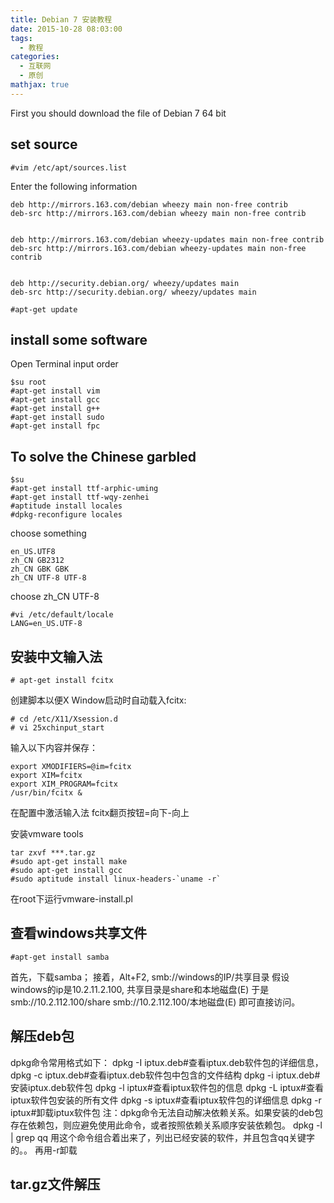 ```yaml
---
title: Debian 7 安装教程
date: 2015-10-28 08:03:00
tags:
  - 教程
categories:
  - 互联网
  - 原创
mathjax: true
---
```

First you should download the file of Debian 7 64 bit


set source
--
```
#vim /etc/apt/sources.list
```
Enter the following information
```
deb http://mirrors.163.com/debian wheezy main non-free contrib
deb-src http://mirrors.163.com/debian wheezy main non-free contrib


deb http://mirrors.163.com/debian wheezy-updates main non-free contrib
deb-src http://mirrors.163.com/debian wheezy-updates main non-free contrib


deb http://security.debian.org/ wheezy/updates main
deb-src http://security.debian.org/ wheezy/updates main

#apt-get update
```

install some software
--
Open Terminal
input order
```
$su root
#apt-get install vim
#apt-get install gcc
#apt-get install g++
#apt-get install sudo
#apt-get install fpc
```

To solve the Chinese garbled
--
```
$su
#apt-get install ttf-arphic-uming
#apt-get install ttf-wqy-zenhei
#aptitude install locales
#dpkg-reconfigure locales
```
choose something
```
en_US.UTF8
zh_CN GB2312
zh_CN GBK GBK
zh_CN UTF-8 UTF-8
```
choose zh_CN UTF-8  
```
#vi /etc/default/locale
LANG=en_US.UTF-8
```

安装中文输入法
--
```
# apt-get install fcitx
```
创建脚本以便X Window启动时自动载入fcitx: 
```
# cd /etc/X11/Xsession.d  
# vi 25xchinput_start
```
输入以下内容并保存： 
```
export XMODIFIERS=@im=fcitx        
export XIM=fcitx        
export XIM_PROGRAM=fcitx        
/usr/bin/fcitx &
```
在配置中激活输入法
fcitx翻页按钮=向下-向上

安装vmware tools
```
tar zxvf ***.tar.gz
#sudo apt-get install make
#sudo apt-get install gcc
#sudo aptitude install linux-headers-`uname -r`
```
在root下运行vmware-install.pl


查看windows共享文件
--
```
#apt-get install samba
```
首先，下载samba；
接着，Alt+F2,
smb://windows的IP/共享目录
假设windows的ip是10.2.11.2.100, 共享目录是share和本地磁盘(E)
于是
smb://10.2.112.100/share
smb://10.2.112.100/本地磁盘(E)
即可直接访问。


解压deb包
--
dpkg命令常用格式如下：
dpkg -I iptux.deb#查看iptux.deb软件包的详细信息，
dpkg -c iptux.deb#查看iptux.deb软件包中包含的文件结构
dpkg -i iptux.deb#安装iptux.deb软件包
dpkg -l iptux#查看iptux软件包的信息
dpkg -L iptux#查看iptux软件包安装的所有文件
dpkg -s iptux#查看iptux软件包的详细信息
dpkg -r iptux#卸载iptux软件包
注：dpkg命令无法自动解决依赖关系。如果安装的deb包存在依赖包，则应避免使用此命令，或者按照依赖关系顺序安装依赖包。
dpkg -l | grep qq
用这个命令组合着出来了，列出已经安装的软件，并且包含qq关键字的。。
再用-r卸载


tar.gz文件解压
--